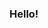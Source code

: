 ### Hello!

<!--
**jakeobewell/jakeobewell** is a ✨ _special_ ✨ repository because its `README.md` (this file) appears on your GitHub profile.

My name is Jakeob Ewell, I am a Fullstack developer from Flagstaff, Arizona. I wanted to become a developer in order to feel more engaged and satisfied in my career. Other lines of work begin to feel stagnant after a while, but coding always presents a challenge and offers opportunity to learn and progress. There is nothing quite like getting a feature or project to run after hours of work. I love feeling that real sense of accomplishment after finishing a project. When I built my first React project *DiscAssist*, I got such a feeling of pride and satisfaction. And that feeling of fulfillment happens each time a project is built. 

#### Skills and Tools
![icon](https://github.com/jakeobewell/jakeobewell/blob/main/icons/HTML%20icon.png)HTML5 ![icon](https://github.com/jakeobewell/jakeobewell/blob/main/icons/CSS%20icon.png) CSS3 ![icon](https://github.com/jakeobewell/jakeobewell/blob/main/icons/JS%20icon.png) JavaScript ![icon](https://github.com/jakeobewell/jakeobewell/blob/main/icons/bootstrap%20icon.png) Bootstrap ![icon](https://github.com/jakeobewell/jakeobewell/blob/main/icons/PostgreSQL%20icon.png) PostgreSQL ![icon](https://github.com/jakeobewell/jakeobewell/blob/main/icons/react%20icon.png) React ![icon](https://github.com/jakeobewell/jakeobewell/blob/main/icons/express%20icon.png) Express ![icon](https://github.com/jakeobewell/jakeobewell/blob/main/icons/node%20icon.png) Node.js ![icon](https://github.com/jakeobewell/jakeobewell/blob/main/icons/webpack%20icon.png) Webpack ![icon](https://github.com/jakeobewell/jakeobewell/blob/main/icons/npm%20icon.png) NPM

#### Projects

**Recipe Finder**

A solo project single page application that uses AJAX to request data from an API. The user can enter search parameters for cooking recipes and receive a list of recipes that can be favorited for later use. 

[Link to live demo](https://jakeobewell.github.io/ajax-project/)

**DiscAssist**

A solo project application that uses React, PostgreSQL, Webpack, and Express. It's an application for disc golfers to record and view scores when playing disc golf.

[Link to live demo](http://disc-assist.herokuapp.com/)



